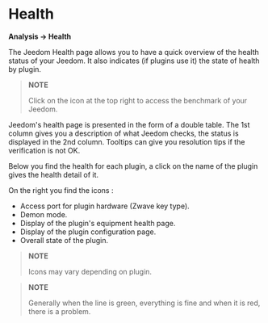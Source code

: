 # Health
**Analysis → Health**

The Jeedom Health page allows you to have a quick overview of the health status of your Jeedom.
It also indicates (if plugins use it) the state of health by plugin.

> **NOTE**
>
> Click on the icon at the top right to access the benchmark of your Jeedom.

Jeedom&#39;s health page is presented in the form of a double table.
The 1st column gives you a description of what Jeedom checks, the status is displayed in the 2nd column.
Tooltips can give you resolution tips if the verification is not OK.

Below you find the health for each plugin, a click on the name of the plugin gives the health detail of it.

On the right you find the icons :

-   Access port for plugin hardware (Zwave key type).
-   Demon mode.
-   Display of the plugin&#39;s equipment health page.
-   Display of the plugin configuration page.
-   Overall state of the plugin.

> **NOTE**
>
> Icons may vary depending on plugin.

> **NOTE**
>
> Generally when the line is green, everything is fine and when it is red, there is a problem.
